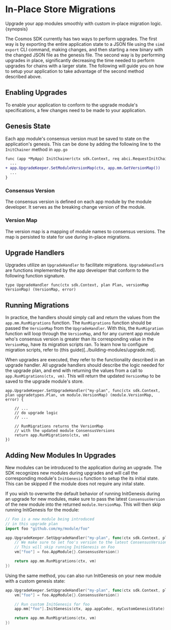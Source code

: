 <!--
order: 15
-->

# In-Place Store Migrations

Upgrade your app modules smoothly with custom in-place migration logic. {synopsis}

The Cosmos SDK currently has two ways to perform upgrades. The first way is by exporting the entire application state to a JSON file using the `simd export` CLI command, making changes, and then starting a new binary with the changed JSON file as the genesis file. The second way is by performing upgrades in place, significantly decreasing the time needed to perform upgrades for chains with a larger state. The following will guide you on how to setup your application to take advantage of the second method described above.

## Enabling Upgrades

To enable your application to conform to the upgrade module's specifications, a few changes need to be made to your application.

## Genesis State

Each app module's consensus version must be saved to state on the application's genesis. This can be done by adding the following line to the `InitChainer` method in `app.go`

```diff
func (app *MyApp) InitChainer(ctx sdk.Context, req abci.RequestInitChain) abci.ResponseInitChain {
  ...
+ app.UpgradeKeeper.SetModuleVersionMap(ctx, app.mm.GetVersionMap())
  ...
}
```

### Consensus Version
The consensus version is defined on each app module by the module developer. It serves as the breaking change version of the module. 

### Version Map
The version map is a mapping of module names to consensus versions. The map is persisted to state for use during in-place migrations. 

## Upgrade Handlers

Upgrades utilize an `UpgradeHandler` to facilitate migrations. `UpgradeHandler`s are functions implemented by the app developer that conform to the following function signature.

```golang
type UpgradeHandler func(ctx sdk.Context, plan Plan, versionMap VersionMap) (VersionMap, error)
```

## Running Migrations

In practice, the handlers should simply call and return the values from the `app.mm.RunMigrations` function. The `RunMigrations` function should be passed the `VersionMap` from the `UpgradeHandler`. With this, the `RunMigration` function will loop through the `VersionMap`, and for any current app module who's consensus version is greater than its corresponding value in the `VersionMap`, have its migration scripts ran. To learn how to configure migration scripts, refer to (this guide)[../building-modules/upgrade.md].

When upgrades are executed, they refer to the functionality described in an upgrade handler. All upgrade handlers should describe the logic needed for the upgrade plan, and end with returning the values from a call to `app.RunMigrations(ctx, vm)`. This will return the updated `VersionMap` to be saved to the upgrade module's store.

```golang
app.UpgradeKeeper.SetUpgradeHandler("my-plan", func(ctx sdk.Context, plan upgradetypes.Plan, vm module.VersionMap) (module.VersionMap, error) {

    // ...
    // do upgrade logic
    // ...

    // RunMigrations returns the VersionMap
    // with the updated module ConsensusVersions
    return app.RunMigrations(ctx, vm)
})
```

## Adding New Modules In Upgrades

New modules can be introduced to the application during an upgrade. The SDK recognizes new modules during upgrades and will call the corresponding module's `InitGenesis` function to setup the its initial state. This can be skipped if the module does not require any inital state. 

If you wish to overwrite the default behavior of running InitGenesis during an upgrade for new modules, make sure to pass the latest `ConsensusVersion` of the new module into the returned `module.VersionMap`. This will then skip running InitGenesis for the module:

```go
// Foo is a new module being introduced
// in this upgrade plan
import foo "github.com/my/module/foo"

app.UpgradeKeeper.SetUpgradeHandler("my-plan", func(ctx sdk.Context, plan upgradetypes.Plan, vm module.VersionMap)  (module.VersionMap, error) {
    // We make sure to set foo's version to the latest ConsensusVersion in the VersionMap.
    // This will skip running InitGenesis on Foo
    vm["foo"] = foo.AppModule{}.ConsensusVersion()

    return app.mm.RunMigrations(ctx, vm)
})
```

Using the same method, you can also run InitGenesis on your new module with a custom genesis state:

```go
app.UpgradeKeeper.SetUpgradeHandler("my-plan", func(ctx sdk.Context, plan upgradetypes.Plan, vm module.VersionMap)  (module.VersionMap, error) {
    vm["foo"] = foo.AppModule{}.ConsensusVersion()

    // Run custom InitGenesis for foo
    app.mm["foo"].InitGenesis(ctx, app.appCodec, myCustomGenesisState)

    return app.mm.RunMigrations(ctx, vm)
})
```
